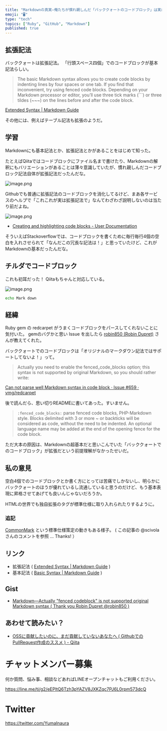 ```yaml
---
title: "Markdownの真実—俺たちが慣れ親しんだ「バッククォートのコードブロック」は実は拡張記法だったんだぜ"
emoji: "🖥"
type: "tech"
topics: ["Ruby", "GitHub", "Markdown"]
published: true
---
```


## 拡張記法

バッククォートは拡張記法。
「行頭スペース四個」でのコードブロックが基本記法らしい。

>The basic Markdown syntax allows you to create code blocks by indenting lines by four spaces or one tab. If you find that inconvenient, try using fenced code blocks. Depending on your Markdown processor or editor, you’ll use three tick marks (```) or three tildes (~~~) on the lines before and after the code block.

[Extended Syntax | Markdown Guide](https://www.markdownguide.org/extended-syntax/#fenced-code-blocks)

その他には、例えばテーブル記法も拡張のようだ。

## 学習

Markdownにも基本記法とか、拡張記法とかがあることをはじめて知った。

たとえばQiitaではコードブロックにファイル名まで書けたり、Markdownの解釈にもバリエーションがあることは薄々意識していたが、慣れ親しんだコードブロック記法自体が拡張記法だったんだな。

![image.png](https://qiita-image-store.s3.amazonaws.com/0/89618/da584db4-2c6c-eb71-774b-3182140d6b14.png)

Githubでも普通に拡張記法のコードブロックを消化してるけど、まあ各サービスのヘルプで「これこれが実は拡張記法で」なんてわざわざ説明しないのは当たり前だよね。

![image.png](https://qiita-image-store.s3.amazonaws.com/0/89618/5554acf2-9463-c668-62c3-7aed0bf12294.png)

- [Creating and highlighting code blocks - User Documentation](https://help.github.com/articles/creating-and-highlighting-code-blocks/)


そういえばStackoverflowでは、コードブロックを書くために毎行毎行4個の空白を入れさせられて「なんだこの冗長な記法は！」と思っていたけど、これがMarkdownの基本だったんだな。


## チルダでコードブロック

これも初耳だった！
Qiitaもちゃんと対応している。

![image.png](https://qiita-image-store.s3.amazonaws.com/0/89618/1663fd41-8e57-db03-76c0-037007eda4d1.png)

~~~bash
echo Mark down 
~~~


## 経緯

Ruby gem の redcarpet がうまくコードブロックをパースしてくれないことに気付いた。
gemのバグかと思い Issue を出したら [robin850 (Robin Dupret)](https://github.com/robin850) さんが教えてくれた。

バッククォートでのコードブロックは「オリジナルのマークダウン記法ではサポートしてないよ！」って。

>Actually you need to enable the fenced_code_blocks option; this syntax is not supported by original Markdown, so you should rather write:

[Can not parse well Markdown syntax in code block · Issue #659 · vmg/redcarpet](https://github.com/vmg/redcarpet/issues/659)

後で読んだら、思い切りREADMEに書いてあった。すいません。

>`:fenced_code_blocks:` parse fenced code blocks, PHP-Markdown style. Blocks delimited with 3 or more ~ or backticks will be considered as code, without the need to be indented. An optional language name may be added at the end of the opening fence for the code block.

ただ大本の原因は、Markdownの超基本だと思いこんでいた「バッククォートでのコードブロック」が拡張だという前提理解がなかったせいだ。

## 私の意見

空白4個でのコードブロックとか書く方にとっては苦痛でしかないし、明らかにバッククォートのほうが優れているし流通していると思うのだけど、もう基本表現に昇格させてあげても良いんじゃないだろうか。

HTMLの世界でも独自拡張のタグが標準仕様に取り入れられたりするように。

### 追記

[CommonMark](https://commonmark.org/) という標準仕様策定の動きもある様子。
( この記事の @scivola さんのコメントを参照 … Thanks! ） 

## リンク

- 拡張記法 ( [Extended Syntax | Markdown Guide](https://www.markdownguide.org/extended-syntax/#fenced-code-blocks) )
- 基本記法 ( [Basic Syntax | Markdown Guide](https://www.markdownguide.org/basic-syntax) )

## Gist

- [Markdown—Actually "fenced codeblock" is not supported original Markdown syntax ( Thank you Robin Dupret @robin850 )](https://gist.github.com/YumaInaura/dd121a0a0d4de98746cf000a6f4dd22c)

## あわせて読みたい？

- [OSSに貢献したいのに、まだ貢献していないあなたへ ( GithubでのPullRequest作成のススメ ) - Qiita](https://qiita.com/YumaInaura/items/96cc47f9bff386ca998b)









<!-- Update From Qiita API -->

# チャットメンバー募集


何か質問、悩み事、相談などあればLINEオープンチャットもご利用ください。

https://line.me/ti/g2/eEPltQ6Tzh3pYAZV8JXKZqc7PJ6L0rpm573dcQ





# Twitter


https://twitter.com/YumaInaura


<!-- Update From Qiita API -->


